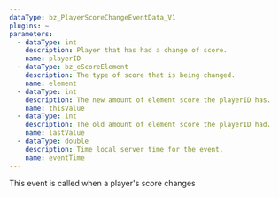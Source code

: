 ```yaml
---
dataType: bz_PlayerScoreChangeEventData_V1
plugins: ~
parameters:
  - dataType: int
    description: Player that has had a change of score.
    name: playerID
  - dataType: bz_eScoreElement
    description: The type of score that is being changed.
    name: element
  - dataType: int
    description: The new amount of element score the playerID has.
    name: thisValue
  - dataType: int
    description: The old amount of element score the playerID had.
    name: lastValue
  - dataType: double
    description: Time local server time for the event.
    name: eventTime
---
```


This event is called when a player's score changes
